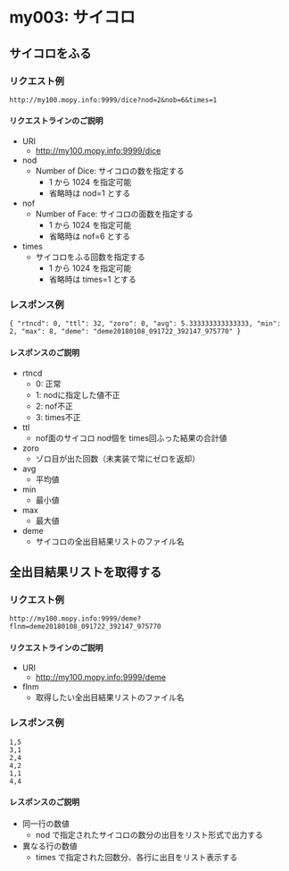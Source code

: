 # my003: サイコロ
## サイコロをふる
### リクエスト例
```
http://my100.mopy.info:9999/dice?nod=2&nob=6&times=1
```
#### リクエストラインのご説明
- URI
    - http://my100.mopy.info:9999/dice
- nod
    - Number of Dice: サイコロの数を指定する
        - 1 から 1024 を指定可能
        - 省略時は nod=1 とする
- nof
    - Number of Face: サイコロの面数を指定する
        - 1 から 1024 を指定可能
        - 省略時は nof=6 とする
- times
    - サイコロをふる回数を指定する
        - 1 から 1024 を指定可能
        - 省略時は times=1 とする
### レスポンス例
```
{ "rtncd": 0, "ttl": 32, "zoro": 0, "avg": 5.333333333333333, "min": 2, "max": 8, "deme": "deme20180108_091722_392147_975770" }
```
#### レスポンスのご説明
- rtncd
    - 0: 正常
    - 1: nodに指定した値不正
    - 2: nof不正
    - 3: times不正
- ttl
    - nof面のサイコロ nod個を times回ふった結果の合計値
- zoro
    - ゾロ目が出た回数（未実装で常にゼロを返却）
- avg
    - 平均値
- min
    - 最小値
- max
    - 最大値
- deme
    - サイコロの全出目結果リストのファイル名
## 全出目結果リストを取得する
### リクエスト例
```
http://my100.mopy.info:9999/deme?flnm=deme20180108_091722_392147_975770
```
#### リクエストラインのご説明
- URI
    - http://my100.mopy.info:9999/deme
- flnm
    - 取得したい全出目結果リストのファイル名
### レスポンス例
```
1,5
3,1
2,4
4,2
1,1
4,4
```
#### レスポンスのご説明
- 同一行の数値
    - nod で指定されたサイコロの数分の出目をリスト形式で出力する
- 異なる行の数値
    - times で指定された回数分、各行に出目をリスト表示する
